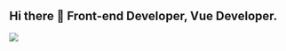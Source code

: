 ## Hi there 👋 Front-end Developer, Vue Developer.

<img src="https://skillicons.dev/icons?i=git,vscode,js,vite,vue,nuxt,react,astro,supabase,postgres,&perline=10" />
